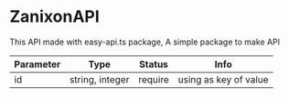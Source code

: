 # ZanixonAPI
This API made with easy-api.ts package, A simple package to make API

| Parameter | Type | Status | Info |
| --- | --- | --- | --- |
| id | string, integer | require | using as key of value |